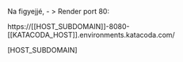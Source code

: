 Na figyejjé, - > Render port 80:

https://[[HOST_SUBDOMAIN]]-8080-[[KATACODA_HOST]].environments.katacoda.com/

 [HOST_SUBDOMAIN]